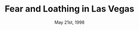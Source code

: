 ---
layout: post
title: "Fear and Loathing in Las Vegas"
id: 230241
date: May 21st, 1998
score: 5
category: 
- movie
- Adventure
- Drama
- Comedy
actors: 
- Johnny Depp
- Benicio del Toro
- Tobey Maguire
actorsImages: 
- http://image.tmdb.org/t/p/w300/ea4fTp9T8Zy2KWxyFsqDIBgHZmb.jpg
- http://image.tmdb.org/t/p/w300/8am369y5SGiZv4l0gY9O5ENzgvE.jpg
- http://image.tmdb.org/t/p/w300/15mDmFEHoVGpfvEGjhFDgJPqoJ9.jpg
overview: The hallucinogenic misadventures of sportswriter Raoul Duke and his Samoan lawyer, Dr. Gonzo, on a three-day romp from Los Angeles to Las Vegas. Motoring across the Mojave Desert on the way to Sin City, Duke and his purple haze passenger ingest a cornucopia of drugs ranging from acid to ether.
poster: http://image.tmdb.org/t/p/w500/u9ffgobMADj6GCafeImbov566j9.jpg
backdrop: http://image.tmdb.org/t/p/original/ujdkwg9sIlgBUSVF1NoiipFdUGv.jpg
---
